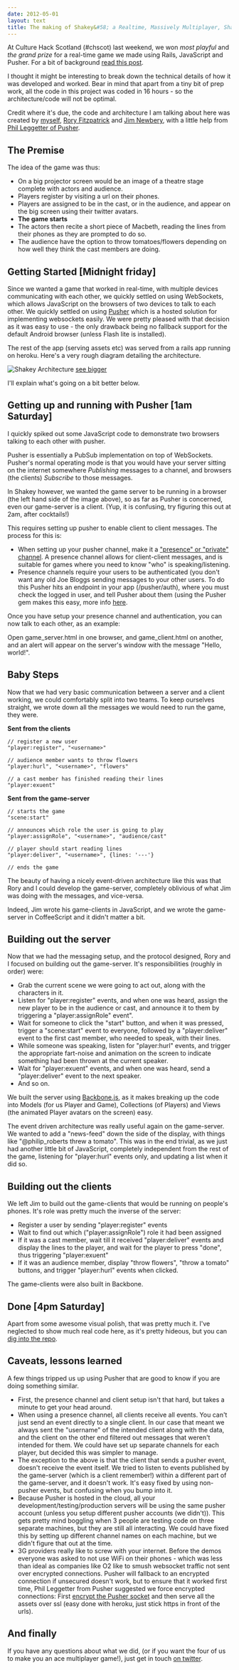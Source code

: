 ```yaml
---
date: 2012-05-01
layout: text
title: The making of Shakey&#58; a Realtime, Massively Multiplayer, Shakespearean parlour game
---
```


At Culture Hack Scotland (#chscot) last weekend, we won _most playful_ and _the grand prize_ for a real-time game we made using Rails, JavaScript and Pusher. For a bit of background [read this post](http://blog.latentflip.com/post/22047287999/chscot2012).

I thought it might be interesting to break down the technical details of how it was developed and worked. Bear in mind that apart from a tiny bit of prep work, all the code in this project was coded in 16 hours - so the architecture/code will not be optimal.

Credit where it's due, the code and architecture I am talking about here was created by [myself](http://twitter.com/philip_roberts), [Rory Fitzpatrick](http://twitter.com/roryf) and [Jim Newbery](http://twitter.com/froots101), with a little help from [Phil Leggetter of Pusher](http://twitter.com/leggetter).


## The Premise

The idea of the game was thus:

* On a big projector screen would be an image of a theatre stage complete with actors and audience.
* Players register by visiting a url on their phones.
* Players are assigned to be in the cast, or in the audience, and appear on the big screen using their twitter avatars.
* __The game starts__
* The actors then recite a short piece of Macbeth, reading the lines from their phones as they are prompted to do so.
* The audience have the option to throw tomatoes/flowers depending on how well they think the cast members are doing.

## Getting Started [Midnight friday]

Since we wanted a game that worked in real-time, with multiple devices communicating with each other, we quickly settled on using WebSockets, which allows JavaScript on the browsers of two devices to talk to each other. We quickly settled on using [Pusher](http://pusher.com/) which is a hosted solution for implementing websockets easily. We were pretty pleased with that decision as it was easy to use - the only drawback being no fallback support for the default Android browser (unless Flash lite is installed).

<!-- more -->

The rest of the app (serving assets etc) was served from a rails app running on heroku. Here's a very rough diagram detailing the architecture.

![Shakey Architecture](https://img.skitch.com/20120501-ghbcrnnwdt9x7tk84ck4snj9p9.jpg) [see bigger](https://img.skitch.com/20120501-ghbcrnnwdt9x7tk84ck4snj9p9.jpg)

I'll explain what's going on a bit better below.

## Getting up and running with Pusher [1am Saturday]

I quickly spiked out some JavaScript code to demonstrate two browsers talking to each other with pusher.

Pusher is essentially a PubSub implementation on top of WebSockets. Pusher's normal operating mode is that you would have your server sitting on the internet somewhere _Publishing_ messages to a channel, and browsers (the clients) _Subscribe_ to those messages.

In Shakey however, we wanted the game server to be running in a browser (the left hand side of the image above), so as far as Pusher is concerned, even our game-server is a client. (Yup, it is confusing, try figuring this out at 2am, after cocktails!)

This requires setting up pusher to enable client to client messages. The process for this is:

* When setting up your pusher channel, make it a ["presence" or "private" channel](http://pusher.com/docs/client_api_guide/client_presence_channels). A presence channel allows for client-client messages, and is suitable for games where you need to know "who" is speaking/listening.
* Presence channels require your users to be authenticated (you don't want any old Joe Bloggs sending messages to your other users. To do this Pusher hits an endpoint in your app (/pusher/auth), where you must check the logged in user, and tell Pusher about them (using the Pusher gem makes this easy, more info [here](http://pusher.com/docs/authenticating_users).

Once you have setup your presence channel and authentication, you can now talk to each other, as an example:

<div class="gist" data-gist="2571207"></div>

Open game_server.html in one browser, and game_client.html on another, and an alert will appear on the server's window with the message "Hello, world!".

## Baby Steps

Now that we had very basic communication between a server and a client working, we could comfortably split into two teams. To keep ourselves straight, we wrote down all the messages we would need to run the game, they were. 

__Sent from the clients__

    // register a new user
    "player:register", "<username>" 
  
    // audience member wants to throw flowers
    "player:hurl", "<username>", "flowers" 
  
    // a cast member has finished reading their lines
    "player:exuent" 

__Sent from the game-server__

    // starts the game
    "scene:start" 
    
    // announces which role the user is going to play
    "player:assignRole", "<username>", "audience/cast" 

    // player should start reading lines
    "player:deliver", "<username>", {lines: '---'} 
    
    // ends the game
 
The beauty of having a nicely event-driven architecture like this was that Rory and I could develop the game-server, completely oblivious of what Jim was doing with the messages, and vice-versa.

Indeed, Jim wrote his game-clients in JavaScript, and we wrote the game-server in CoffeeScript and it didn't matter a bit.

## Building out the server

Now that we had the messaging setup, and the protocol designed, Rory and I focused on building out the game-server. It's responsibilities (roughly in order) were:

* Grab the current scene we were going to act out, along with the characters in it.
* Listen for "player:register" events, and when one was heard, assign the new player to be in the audience or cast, and announce it to them by triggering a "player:assignRole" event".
* Wait for someone to click the "start" button, and when it was pressed, trigger a "scene:start" event to everyone, followed by a "player:deliver" event to the first cast member, who needed to speak, with their lines.
* While someone was speaking, listen for "player:hurl" events, and trigger the appropriate fart-noise and animation on the screen to indicate something had been thrown at the current speaker.
* Wait for "player:exuent" events, and when one was heard, send a "player:deliver" event to the next speaker.
* And so on.

We built the server using [Backbone.js](http://documentcloud.github.com/backbone/), as it makes breaking up the code into Models (for us Player and Game), Collections (of Players) and Views (the animated Player avatars on the screen) easy.

The event driven architecture was really useful again on the game-server. We wanted to add a "news-feed" down the side of the display, with things like "@philip_roberts threw a tomato". This was in the end trivial, as we just had another little bit of JavaScript, completely independent from the rest of the game, listening for "player:hurl" events only, and updating a list when it did so.

## Building out the clients

We left Jim to build out the game-clients that would be running on people's phones. It's role was pretty much the inverse of the server:

* Register a user by sending "player:register" events
* Wait to find out which ("player:assignRole") role it had been assigned
* If it was a cast member, wait till it received "player:deliver" events and display the lines to the player, and wait for the player to press "done", thus triggering "player:exuent"
* If it was an audience member, display "throw flowers", "throw a tomato" buttons, and trigger "player:hurl" events when clicked.

The game-clients were also built in Backbone.

## Done [4pm Saturday]

Apart from some awesome visual polish, that was pretty much it. I've neglected to show much real code here, as it's pretty hideous, but you can [dig into the repo](https://github.com/froots/scottish-play/tree/master/app/assets/javascripts).


## Caveats, lessons learned

A few things tripped us up using Pusher that are good to know if you are doing something similar.

* First, the presence channel and client setup isn't that hard, but takes a minute to get your head around.
* When using a presence channel, all clients receive all events. You can't just send an event directly to a single client. In our case that meant we always sent the "username" of the intended client along with the data, and the client on the other end filtered out messages that weren't intended for them. We could have set up separate channels for each player, but decided this was simpler to manage.
* The exception to the above is that the client that sends a pusher event, doesn't receive the event itself. We tried to listen to events published by the game-server (which is a client remember!) within a different part of the game-server, and it doesn't work. It's easy fixed by using non-pusher events, but confusing when you bump into it.
* Because Pusher is hosted in the cloud, all your development/testing/production servers will be using the same pusher account (unless you setup different pusher accounts (we didn't)). This gets pretty mind boggling when 3 people are testing code on three separate machines, but they are still all interacting. We could have fixed this by setting up different channel names on each machine, but we didn't figure that out at the time.
* 3G providers really like to screw with your internet. Before the demos everyone was asked to not use WiFi on their phones - which was less than ideal as companies like O2 like to smush websocket traffic not sent over encrypted connections. Pusher will fallback to an encrypted connection if unsecured doesn't work, but to ensure that it worked first time, Phil Leggetter from Pusher suggested we force encrypted connections: First [encrypt the Pusher socket](http://blog.pusher.com/2010/11/5/end-to-end-encryption) and then serve all the assets over ssl (easy done with heroku, just stick https in front of the urls).

    
## And finally

If you have any questions about what we did, (or if you want the four of us to make you an ace multiplayer game!), just get in touch [on twitter](https://twitter.com/philip_roberts). 
